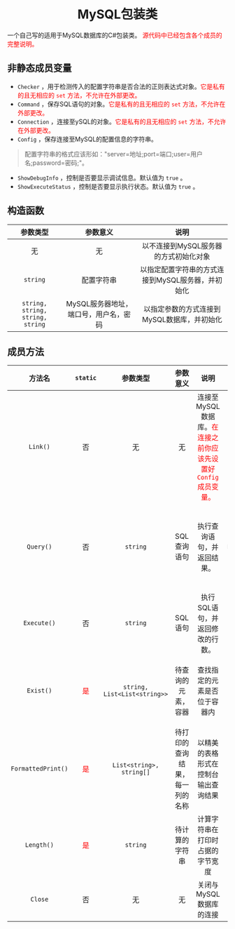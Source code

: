 <h1 align="center">MySQL包装类</h1>

一个自己写的适用于MySQL数据库的C#包装类。
<font color="red">源代码中已经包含各个成员的完整说明。</font>

<h2>非静态成员变量</h2>

* <code>Checker</code> ，用于检测传入的配置字符串是否合法的正则表达式对象。<font color="red">它是私有的且无相应的 <code>set</code> 方法，不允许在外部更改。</font>
* <code>Command</code> ，保存SQL语句的对象。<font color="red">它是私有的且无相应的 <code>set</code> 方法，不允许在外部更改。</font>
* <code>Connection</code> ，连接至ySQL的对象。<font color="red">它是私有的且无相应的 <code>set</code> 方法，不允许在外部更改。</font>
* <code>Config</code> ，保存连接至MySQL的配置信息的字符串。

>配置字符串的格式应该形如："server=地址;port=端口;user=用户名;password=密码;"。

* <code>ShowDebugInfo</code> ，控制是否要显示调试信息。默认值为 <code>true</code> 。
* <code>ShowExecuteStatus</code> ，控制是否要显示执行状态。默认值为 <code>true</code> 。

<h2>构造函数</h2>

| 参数类型 | 参数意义 | 说明 |
| :---: | :---: | :---: |
| 无 | 无 | 以不连接到MySQL服务器的方式初始化对象|
| <code>string</code> | 配置字符串 | 以指定配置字符串的方式连接到MySQL服务器，并初始化 |
| <code>string, string, string, string</code> | MySQL服务器地址，端口号，用户名，密码 | 以指定参数的方式连接到MySQL数据库，并初始化 |

<h2>成员方法</h2>

| 方法名 | <code>static</code> | 参数类型 | 参数意义 | 说明 | 返回值类型 | 返回值意义 |
| :---: |  :---: | :---: | :---: | :---: | :---: | :---: |
| <code>Link()</code> | 否 | 无 | 无 | 连接至MySQL数据库。<font color="red">在连接之前你应该先设置好 <code>Config</code> 成员变量。</font> | 无 | 无 |
| <code>Query()</code> | 否 | <code>string</code> | SQL查询语句 | 执行查询语句，并返回结果。 | <code>List&lt;List&lt;string&gt;&gt;</code> | 查询的结果。保存的 <code></code> 元素保存的是每一行的结果。 |
| <code>Execute()</code> | 否 | <code>string</code> | SQL语句 | 执行SQL语句，并返回修改的行数。 | <code>int</code> | 修改的行数，若执行失败则返回-1。 |
| <code>Exist()</code> | <font color="red">是</font> | <code>string, List&lt;List&lt;string&gt;&gt;</code> | 待查询的元素，容器 | 查找指定的元素是否位于容器内 | <code>bool</code> | 若在容器内则返回 <code>true</code> ，否则返回 <code>false</code> |
| <code>FormattedPrint()</code> |  <font color="red">是</font> | <code>List&lt;string&gt;, string[]</code> | 待打印的查询结果，每一列的名称 | 以精美的表格形式在控制台输出查询结果 | 无 | 无 |
| <code>Length()</code> |  <font color="red">是</font> | <code>string</code> | 待计算的字符串 | 计算字符串在打印时占据的字节宽度 | <code>int</code> | 该字符串在打印时占据的字节宽度 |
| <code>Close</code> | 否 | 无 | 无 | 关闭与MySQL数据库的连接 | 无 | 无 |
